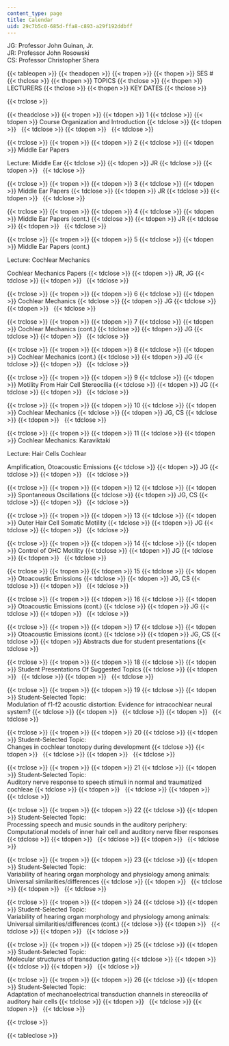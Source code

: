 ```yaml
---
content_type: page
title: Calendar
uid: 29c7b5c0-685d-ffa8-c893-a29f192ddbff
---
```


JG: Professor John Guinan, Jr.  
JR: Professor John Rosowski  
CS: Professor Christopher Shera

{{< tableopen >}}
{{< theadopen >}}
{{< tropen >}}
{{< thopen >}}
SES #
{{< thclose >}}
{{< thopen >}}
TOPICS
{{< thclose >}}
{{< thopen >}}
LECTURERS
{{< thclose >}}
{{< thopen >}}
KEY DATES
{{< thclose >}}

{{< trclose >}}

{{< theadclose >}}
{{< tropen >}}
{{< tdopen >}}
1
{{< tdclose >}}
{{< tdopen >}}
Course Organization and Introduction
{{< tdclose >}}
{{< tdopen >}}
 
{{< tdclose >}}
{{< tdopen >}}
 
{{< tdclose >}}

{{< trclose >}}
{{< tropen >}}
{{< tdopen >}}
2
{{< tdclose >}}
{{< tdopen >}}
Middle Ear Papers  
  
Lecture: Middle Ear
{{< tdclose >}}
{{< tdopen >}}
JR
{{< tdclose >}}
{{< tdopen >}}
 
{{< tdclose >}}

{{< trclose >}}
{{< tropen >}}
{{< tdopen >}}
3
{{< tdclose >}}
{{< tdopen >}}
Middle Ear Papers
{{< tdclose >}}
{{< tdopen >}}
JR
{{< tdclose >}}
{{< tdopen >}}
 
{{< tdclose >}}

{{< trclose >}}
{{< tropen >}}
{{< tdopen >}}
4
{{< tdclose >}}
{{< tdopen >}}
Middle Ear Papers (cont.)
{{< tdclose >}}
{{< tdopen >}}
JR
{{< tdclose >}}
{{< tdopen >}}
 
{{< tdclose >}}

{{< trclose >}}
{{< tropen >}}
{{< tdopen >}}
5
{{< tdclose >}}
{{< tdopen >}}
Middle Ear Papers (cont.)  
  
Lecture: Cochlear Mechanics  
  
Cochlear Mechanics Papers
{{< tdclose >}}
{{< tdopen >}}
JR, JG
{{< tdclose >}}
{{< tdopen >}}
 
{{< tdclose >}}

{{< trclose >}}
{{< tropen >}}
{{< tdopen >}}
6
{{< tdclose >}}
{{< tdopen >}}
Cochlear Mechanics
{{< tdclose >}}
{{< tdopen >}}
JG
{{< tdclose >}}
{{< tdopen >}}
 
{{< tdclose >}}

{{< trclose >}}
{{< tropen >}}
{{< tdopen >}}
7
{{< tdclose >}}
{{< tdopen >}}
Cochlear Mechanics (cont.)
{{< tdclose >}}
{{< tdopen >}}
JG
{{< tdclose >}}
{{< tdopen >}}
 
{{< tdclose >}}

{{< trclose >}}
{{< tropen >}}
{{< tdopen >}}
8
{{< tdclose >}}
{{< tdopen >}}
Cochlear Mechanics (cont.)
{{< tdclose >}}
{{< tdopen >}}
JG
{{< tdclose >}}
{{< tdopen >}}
 
{{< tdclose >}}

{{< trclose >}}
{{< tropen >}}
{{< tdopen >}}
9
{{< tdclose >}}
{{< tdopen >}}
Motility From Hair Cell Stereocilia
{{< tdclose >}}
{{< tdopen >}}
JG
{{< tdclose >}}
{{< tdopen >}}
 
{{< tdclose >}}

{{< trclose >}}
{{< tropen >}}
{{< tdopen >}}
10
{{< tdclose >}}
{{< tdopen >}}
Cochlear Mechanics
{{< tdclose >}}
{{< tdopen >}}
JG, CS
{{< tdclose >}}
{{< tdopen >}}
 
{{< tdclose >}}

{{< trclose >}}
{{< tropen >}}
{{< tdopen >}}
11
{{< tdclose >}}
{{< tdopen >}}
Cochlear Mechanics: Karaviktaki  
  
Lecture: Hair Cells Cochlear  
  
Amplification, Otoacoustic Emissions
{{< tdclose >}}
{{< tdopen >}}
JG
{{< tdclose >}}
{{< tdopen >}}
 
{{< tdclose >}}

{{< trclose >}}
{{< tropen >}}
{{< tdopen >}}
12
{{< tdclose >}}
{{< tdopen >}}
Spontaneous Oscillations
{{< tdclose >}}
{{< tdopen >}}
JG, CS
{{< tdclose >}}
{{< tdopen >}}
 
{{< tdclose >}}

{{< trclose >}}
{{< tropen >}}
{{< tdopen >}}
13
{{< tdclose >}}
{{< tdopen >}}
Outer Hair Cell Somatic Motility
{{< tdclose >}}
{{< tdopen >}}
JG
{{< tdclose >}}
{{< tdopen >}}
 
{{< tdclose >}}

{{< trclose >}}
{{< tropen >}}
{{< tdopen >}}
14
{{< tdclose >}}
{{< tdopen >}}
Control of OHC Motility
{{< tdclose >}}
{{< tdopen >}}
JG
{{< tdclose >}}
{{< tdopen >}}
 
{{< tdclose >}}

{{< trclose >}}
{{< tropen >}}
{{< tdopen >}}
15
{{< tdclose >}}
{{< tdopen >}}
Otoacoustic Emissions
{{< tdclose >}}
{{< tdopen >}}
JG, CS
{{< tdclose >}}
{{< tdopen >}}
 
{{< tdclose >}}

{{< trclose >}}
{{< tropen >}}
{{< tdopen >}}
16
{{< tdclose >}}
{{< tdopen >}}
Otoacoustic Emissions (cont.)
{{< tdclose >}}
{{< tdopen >}}
JG
{{< tdclose >}}
{{< tdopen >}}
 
{{< tdclose >}}

{{< trclose >}}
{{< tropen >}}
{{< tdopen >}}
17
{{< tdclose >}}
{{< tdopen >}}
Otoacoustic Emissions (cont.)
{{< tdclose >}}
{{< tdopen >}}
JG, CS
{{< tdclose >}}
{{< tdopen >}}
Abstracts due for student presentations
{{< tdclose >}}

{{< trclose >}}
{{< tropen >}}
{{< tdopen >}}
18
{{< tdclose >}}
{{< tdopen >}}
Student Presentations Of Suggested Topics
{{< tdclose >}}
{{< tdopen >}}
 
{{< tdclose >}}
{{< tdopen >}}
 
{{< tdclose >}}

{{< trclose >}}
{{< tropen >}}
{{< tdopen >}}
19
{{< tdclose >}}
{{< tdopen >}}
Student-Selected Topic:  
Modulation of f1-f2 acoustic distortion: Evidence for intracochlear neural system?
{{< tdclose >}}
{{< tdopen >}}
 
{{< tdclose >}}
{{< tdopen >}}
 
{{< tdclose >}}

{{< trclose >}}
{{< tropen >}}
{{< tdopen >}}
20
{{< tdclose >}}
{{< tdopen >}}
Student-Selected Topic:  
Changes in cochlear tonotopy during development
{{< tdclose >}}
{{< tdopen >}}
 
{{< tdclose >}}
{{< tdopen >}}
 
{{< tdclose >}}

{{< trclose >}}
{{< tropen >}}
{{< tdopen >}}
21
{{< tdclose >}}
{{< tdopen >}}
Student-Selected Topic:  
Auditory nerve response to speech stimuli in normal and traumatized cochleae
{{< tdclose >}}
{{< tdopen >}}
 
{{< tdclose >}}
{{< tdopen >}}
 
{{< tdclose >}}

{{< trclose >}}
{{< tropen >}}
{{< tdopen >}}
22
{{< tdclose >}}
{{< tdopen >}}
Student-Selected Topic:  
Processing speech and music sounds in the auditory periphery:  Computational models of inner hair cell and auditory nerve fiber responses
{{< tdclose >}}
{{< tdopen >}}
 
{{< tdclose >}}
{{< tdopen >}}
 
{{< tdclose >}}

{{< trclose >}}
{{< tropen >}}
{{< tdopen >}}
23
{{< tdclose >}}
{{< tdopen >}}
Student-Selected Topic:  
Variability of hearing organ morphology and physiology among animals: Universal similarities/differences
{{< tdclose >}}
{{< tdopen >}}
 
{{< tdclose >}}
{{< tdopen >}}
 
{{< tdclose >}}

{{< trclose >}}
{{< tropen >}}
{{< tdopen >}}
24
{{< tdclose >}}
{{< tdopen >}}
Student-Selected Topic:  
Variability of hearing organ morphology and physiology among animals: Universal similarities/differences (cont.)
{{< tdclose >}}
{{< tdopen >}}
 
{{< tdclose >}}
{{< tdopen >}}
 
{{< tdclose >}}

{{< trclose >}}
{{< tropen >}}
{{< tdopen >}}
25
{{< tdclose >}}
{{< tdopen >}}
Student-Selected Topic:  
Molecular structures of transduction gating
{{< tdclose >}}
{{< tdopen >}}
 
{{< tdclose >}}
{{< tdopen >}}
 
{{< tdclose >}}

{{< trclose >}}
{{< tropen >}}
{{< tdopen >}}
26
{{< tdclose >}}
{{< tdopen >}}
Student-Selected Topic:  
Adaptation of mechanoelectrical transduction channels in stereocilia of auditory hair cells
{{< tdclose >}}
{{< tdopen >}}
 
{{< tdclose >}}
{{< tdopen >}}
 
{{< tdclose >}}

{{< trclose >}}

{{< tableclose >}}